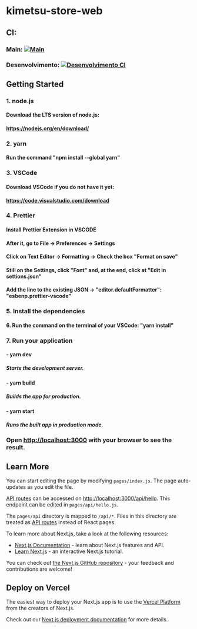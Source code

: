 # kimetsu-store-web
## CI: 
### Main: [![Main](https://github.com/Kimetsu-Store/kimetsuStore-web/actions/workflows/main.yml/badge.svg)](https://github.com/Kimetsu-Store/kimetsuStore-web/actions/workflows/main.yml) 
### Desenvolvimento: [![Desenvolvimento CI](https://github.com/Kimetsu-Store/kimetsuStore-web/actions/workflows/desenvolvimento.yml/badge.svg)](https://github.com/Kimetsu-Store/kimetsuStore-web/actions/workflows/desenvolvimento.yml)

## Getting Started

### 1. node.js

#### Download the LTS version of node.js:

#### https://nodejs.org/en/download/

### 2. yarn

#### Run the command "npm install --global yarn"

### 3. VSCode

#### Download VSCode if you do not have it yet:

#### https://code.visualstudio.com/download

### 4. Prettier

#### Install Prettier Extension in VSCODE

#### After it, go to File -> Preferences -> Settings

#### Click on Text Editor -> Formatting -> Check the box "Format on save"

#### Still on the Settings, click "Font" and, at the end, click at "Edit in settions.json"

#### Add the line to the existing JSON -> "editor.defaultFormatter": "esbenp.prettier-vscode"

### 5. Install the dependencies

#### 6. Run the command on the terminal of your VSCode: "yarn install"

### 7. Run your application

#### - yarn dev

##### Starts the development server.

#### - yarn build

##### Builds the app for production.

#### - yarn start

##### Runs the built app in production mode.

### Open [http://localhost:3000](http://localhost:3000) with your browser to see the result.

## Learn More

You can start editing the page by modifying `pages/index.js`. The page auto-updates as you edit the file.

[API routes](https://nextjs.org/docs/api-routes/introduction) can be accessed on [http://localhost:3000/api/hello](http://localhost:3000/api/hello). This endpoint can be edited in `pages/api/hello.js`.

The `pages/api` directory is mapped to `/api/*`. Files in this directory are treated as [API routes](https://nextjs.org/docs/api-routes/introduction) instead of React pages.

To learn more about Next.js, take a look at the following resources:

- [Next.js Documentation](https://nextjs.org/docs) - learn about Next.js features and API.
- [Learn Next.js](https://nextjs.org/learn) - an interactive Next.js tutorial.

You can check out [the Next.js GitHub repository](https://github.com/vercel/next.js/) - your feedback and contributions are welcome!

## Deploy on Vercel

The easiest way to deploy your Next.js app is to use the [Vercel Platform](https://vercel.com/new?utm_medium=default-template&filter=next.js&utm_source=create-next-app&utm_campaign=create-next-app-readme) from the creators of Next.js.

Check out our [Next.js deployment documentation](https://nextjs.org/docs/deployment) for more details.

